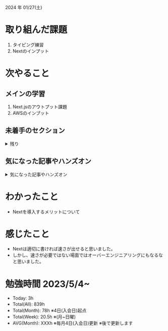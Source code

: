 
2024 年 01/27(土)

# 取り組んだ課題
1. タイピング練習
4. Nextのインプット
 
# 次やること

## メインの学習

1. Next.jsのアウトプット課題
2. AWSのインプット

## 未着手のセクション

<details>

<summary>残り</summary>

### インフラ側
* 継続的インテグレーション
* AWS初級
* デプロイ
* Terraform

### バックエンド(Go)　※着手中
* シングルページアプリケーション(教材は買った)

</details>

## 気になった記事やハンズオン

<details>

<summary>気になった記事やハンズオン</summary>

### Go
1. [古典学派的テストとGoで考える持続可能なアーキテクチャ入門](https://zenn.dev/jy8752/books/73769005e6afa9/viewer/chapter1)
2. [クリーンアーキテクチャ](https://nuits.jp/entry/easiest-clean-architecture-2019-09)
3. [Goにおけるメモリ管理の可視化](https://zenn.dev/kazu1029/articles/38ab3d99ef0de3)

### TS
1. [TypeChallenge](https://github.com/type-challenges/type-challenges/tree/main/questions/00004-easy-pick)

</details>

# わかったこと

* Nextを導入するメリットについて

# 感じたこと

* Nextは適切に書ければ速さが出せると思いました。
* しかし、速さが必要ではない場面ではオーバーエンジニアリングにもなるなと思いました。

# 勉強時間 2023/5/4~

* Today: 3h
* Total(All): 839h　
* Total(Month): 78h ※4日(入会日)起点
* Total(Week): 20.5h ※(月~日曜)
* AVG(Month): XXXh ※毎月4日(入会日)更新 ※後で更新します
